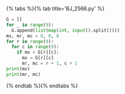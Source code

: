{% tabs %}{% tab title='BJ_2566.py' %}

```py
G = []
for _ in range(9):
  G.append(list(map(int, input().split())))
mx, mr, mc = 0, 0, 0
for r in range(9):
  for c in range(9):
    if mx < G[r][c]:
      mx = G[r][c]
      mr, mc = r + 1, c + 1
print(mx)
print(mr, mc)
```

{% endtab %}{% endtabs %}
